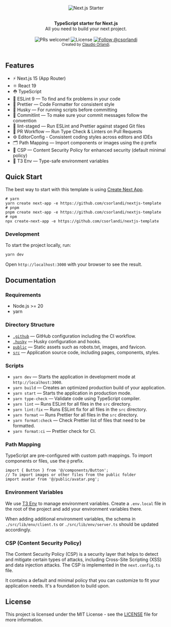 <p align="center">
  <img src="https://user-images.githubusercontent.com/26466516/141659551-d7ba5630-7200-46fe-863b-87818dae970a.png" alt="Next.js Starter">
</p>

<br />

<div align="center"><strong>TypeScript starter for Next.js</strong></div>
<div align="center">All you need to build your next project.</div>

<br />

<div align="center">
  <img src="https://img.shields.io/static/v1?label=PRs&message=welcome&style=flat-square&color=0076FF&labelColor=000000" alt="PRs welcome!" />

  <img alt="License" src="https://img.shields.io/github/license/csorlandi/nextjs-template?style=flat-square&color=0076FF&labelColor=000000">

  <a href="https://github.com/csorlandi">
    <img src="https://img.shields.io/static/v1?label=Follow&message=@csorlandi&style=flat-square&color=0076FF&labelColor=000000" alt="Follow @csorlandi" />
  </a>
</div>

<div align="center">
  <sub>Created by <a href="https://linkedin.com/in/csorlandi">Claudio Orlandi</a>.</sub>
</div>

<br />

## Features

- ⚡️ Next.js 15 (App Router)
- ⚛️ React 19
- ⛑ TypeScript
- 📏 ESLint 9 — To find and fix problems in your code
- 💖 Prettier — Code Formatter for consistent style
- 🐶 Husky — For running scripts before committing
- 🚓 Commitlint — To make sure your commit messages follow the convention
- 🚫 lint-staged — Run ESLint and Prettier against staged Git files
- 👷 PR Workflow — Run Type Check & Linters on Pull Requests
- ⚙️ EditorConfig - Consistent coding styles across editors and IDEs
- 🗂 Path Mapping — Import components or images using the `@` prefix
- 🔐 CSP — Content Security Policy for enhanced security (default minimal policy)
- 🧳 T3 Env — Type-safe environment variables

## Quick Start

The best way to start with this template is using [Create Next App](https://nextjs.org/docs/api-reference/create-next-app).

```
# yarn
yarn create next-app -e https://github.com/csorlandi/nextjs-template
# pnpm
pnpm create next-app -e https://github.com/csorlandi/nextjs-template
# npm
npx create-next-app -e https://github.com/csorlandi/nextjs-template
```

### Development

To start the project locally, run:

```bash
yarn dev
```

Open `http://localhost:3000` with your browser to see the result.

## Documentation

### Requirements

- Node.js >= 20
- yarn

### Directory Structure

- [`.github`](.github) — GitHub configuration including the CI workflow.<br>
- [`.husky`](.husky) — Husky configuration and hooks.<br>
- [`public`](./public) — Static assets such as robots.txt, images, and favicon.<br>
- [`src`](./src) — Application source code, including pages, components, styles.

### Scripts

- `yarn dev` — Starts the application in development mode at `http://localhost:3000`.
- `yarn build` — Creates an optimized production build of your application.
- `yarn start` — Starts the application in production mode.
- `yarn type-check` — Validate code using TypeScript compiler.
- `yarn lint` — Runs ESLint for all files in the `src` directory.
- `yarn lint:fix` — Runs ESLint fix for all files in the `src` directory.
- `yarn format` — Runs Prettier for all files in the `src` directory.
- `yarn format:check` — Check Prettier list of files that need to be formatted.
- `yarn format:ci` — Prettier check for CI.

### Path Mapping

TypeScript are pre-configured with custom path mappings. To import components or files, use the `@` prefix.

```tsx
import { Button } from '@/components/Button';
// To import images or other files from the public folder
import avatar from '@/public/avatar.png';
```

### Environment Variables

We use [T3 Env](https://env.t3.gg/) to manage environment variables. Create a `.env.local` file in the root of the project and add your environment variables there.

When adding additional environment variables, the schema in `./src/lib/env/client.ts` or `./src/lib/env/server.ts` should be updated accordingly.

### CSP (Content Security Policy)

The Content Security Policy (CSP) is a security layer that helps to detect and mitigate certain types of attacks, including Cross-Site Scripting (XSS) and data injection attacks. The CSP is implemented in the `next.config.ts` file.

It contains a default and minimal policy that you can customize to fit your application needs. It's a foundation to build upon.

## License

This project is licensed under the MIT License - see the [LICENSE](LICENSE.md) file for more information.
